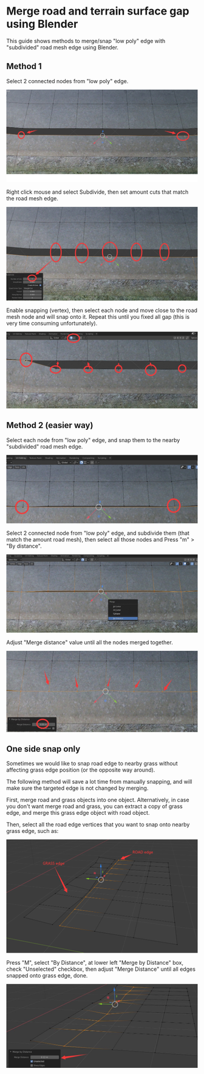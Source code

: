 # Merge road and terrain surface gap using Blender

This guide shows methods to merge/snap "low poly" edge with "subdivided" road mesh edge using Blender.

## Method 1

Select 2 connected nodes from "low poly" edge.

![image](../images/tracksurface/track_gap_merge_001.jpg)

Right click mouse and select Subdivide, then set amount cuts that match the road mesh edge.

![image](../images/tracksurface/track_gap_merge_002.jpg)

Enable snapping (vertex), then select each node and move close to the road mesh node and will snap onto it. Repeat this until you fixed all gap (this is very time consuming unfortunately).

![image](../images/tracksurface/track_gap_merge_003.jpg)

## Method 2 (easier way)

Select each node from "low poly" edge, and snap them to the nearby "subdivided" road mesh edge.

![image](../images/tracksurface/track_gap_merge_004.jpg)

Select 2 connected node from "low poly" edge, and subdivide them (that match the amount road mesh), then select all those nodes and Press "m" > "By distance".

![image](../images/tracksurface/track_gap_merge_005.jpg)

Adjust "Merge distance" value until all the nodes merged together.

![image](../images/tracksurface/track_gap_merge_006.jpg)

## One side snap only

Sometimes we would like to snap road edge to nearby grass without affecting grass edge position (or the opposite way around).

The following method will save a lot time from manually snapping, and will make sure the targeted edge is not changed by merging. 

First, merge road and grass objects into one object. Alternatively, in case you don't want merge road and grass, you can extract a copy of grass edge, and merge this grass edge object with road object.

Then, select all the road edge vertices that you want to snap onto nearby grass edge, such as:

![image](../images/tracksurface/track_gap_merge_007.jpg)

Press "M", select "By Distance", at lower left "Merge by Distance" box, check "Unselected" checkbox, then adjust "Merge Distance" until all edges snapped onto grass edge, done.

![image](../images/tracksurface/track_gap_merge_008.jpg)
